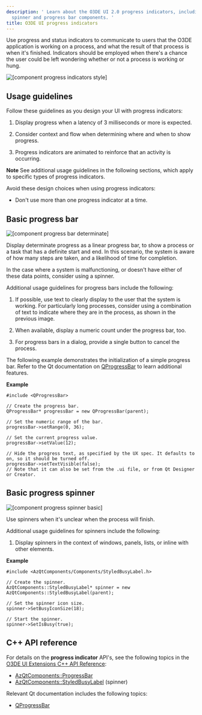 ```yaml
---
description: ' Learn about the O3DE UI 2.0 progress indicators, including the
  spinner and progress bar components. '
title: O3DE UI progress indicators
---
```


Use progress and status indicators to communicate to users that the O3DE application is working on a process, and what the result of that process is when it's finished\. Indicators should be employed when there's a chance the user could be left wondering whether or not a process is working or hung\.

![\[component progress indicators style\]](/images/tools-ui/component-progress-indicators-style.png)

## Usage guidelines<a name="progress-indicators-usage"></a>

Follow these guidelines as you design your UI with progress indicators:

1.  Display progress when a latency of 3 milliseconds or more is expected\.

1.  Consider context and flow when determining where and when to show progress\.

1.  Progress indicators are animated to reinforce that an activity is occurring\.

**Note**
See additional usage guidelines in the following sections, which apply to specific types of progress indicators\.

Avoid these design choices when using progress indicators:
+ Don't use more than one progress indicator at a time\.

## Basic progress bar<a name="progress-bar-basic"></a>

![\[component progress bar determinate\]](/images/tools-ui/component-progress-bar-determinate.png)

Display determinate progress as a linear progress bar, to show a process or a task that has a definite start and end\. In this scenario, the system is aware of how many steps are taken, and a likelihood of time for completion\.

In the case where a system is malfunctioning, or doesn't have either of these data points, consider using a spinner\.

Additional usage guidelines for progress bars include the following:

1.  If possible, use text to clearly display to the user that the system is working\. For particularly long processes, consider using a combination of text to indicate where they are in the process, as shown in the previous image\.

1.  When available, display a numeric count under the progress bar, too\.

1.  For progress bars in a dialog, provide a single button to cancel the process\.

The following example demonstrates the initialization of a simple progress bar\. Refer to the Qt documentation on [QProgressBar](https://doc.qt.io/qt-5/qprogressbar.html) to learn additional features\.

 **Example**

```
#include <QProgressBar>

// Create the progress bar.
QProgressBar* progressBar = new QProgressBar(parent);

// Set the numeric range of the bar.
progressBar->setRange(0, 36);

// Set the current progress value.
progressBar->setValue(12);

// Hide the progress text, as specified by the UX spec. It defaults to on, so it should be turned off.
progressBar->setTextVisible(false);
// Note that it can also be set from the .ui file, or from Qt Designer or Creator.
```

## Basic progress spinner<a name="progress-spinner-basic"></a>

![\[component progress spinner basic\]](/images/tools-ui/component-progress-spinner-basic.gif)

Use spinners when it's unclear when the process will finish\.

Additional usage guidelines for spinners include the following:

1.  Display spinners in the context of windows, panels, lists, or inline with other elements\.

 **Example**

```
#include <AzQtComponents/Components/StyledBusyLabel.h>

// Create the spinner.
AzQtComponents::StyledBusyLabel* spinner = new AzQtComponents::StyledBusyLabel(parent);

// Set the spinner icon size.
spinner->SetBusyIconSize(18);

// Start the spinner.
spinner->SetIsBusy(true);
```

## C\+\+ API reference<a name="progress-indicators-api-ref"></a>

For details on the **progress indicator** API's, see the following topics in the [O3DE UI Extensions C\+\+ API Reference](https://d3bqhfbip4ze4a.cloudfront.net/api/ui/namespace_az_qt_components.html):
+  [AzQtComponents::ProgressBar](https://d3bqhfbip4ze4a.cloudfront.net/api/ui/class_az_qt_components_1_1_progress_bar.html)
+  [AzQtComponents::StyledBusyLabel](https://d3bqhfbip4ze4a.cloudfront.net/api/ui/class_az_qt_components_1_1_styled_busy_label.html) \(spinner\)

Relevant Qt documentation includes the following topics:
+  [QProgressBar](https://doc.qt.io/qt-5/qprogressbar.html)
